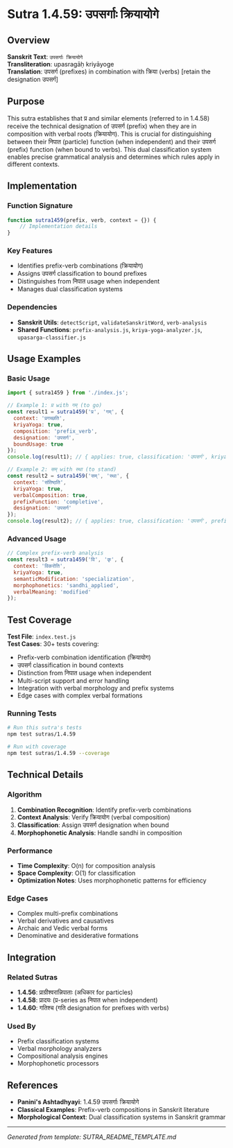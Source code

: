# Sutra 1.4.59: उपसर्गाः क्रियायोगे

## Overview

**Sanskrit Text**: `उपसर्गाः क्रियायोगे`  
**Transliteration**: upasragāḥ kriyāyoge  
**Translation**: उपसर्ग (prefixes) in combination with क्रिया (verbs) [retain the designation उपसर्ग]

## Purpose

This sutra establishes that प्र and similar elements (referred to in 1.4.58) receive the technical designation of उपसर्ग (prefix) when they are in composition with verbal roots (क्रियायोग). This is crucial for distinguishing between their निपात (particle) function (when independent) and their उपसर्ग (prefix) function (when bound to verbs). This dual classification system enables precise grammatical analysis and determines which rules apply in different contexts.

## Implementation

### Function Signature
```javascript
function sutra1459(prefix, verb, context = {}) {
    // Implementation details
}
```

### Key Features
- Identifies prefix-verb combinations (क्रियायोग)
- Assigns उपसर्ग classification to bound prefixes
- Distinguishes from निपात usage when independent
- Manages dual classification systems

### Dependencies
- **Sanskrit Utils**: `detectScript`, `validateSanskritWord`, `verb-analysis`
- **Shared Functions**: `prefix-analysis.js`, `kriya-yoga-analyzer.js`, `upasarga-classifier.js`

## Usage Examples

### Basic Usage
```javascript
import { sutra1459 } from './index.js';

// Example 1: प्र with गम् (to go)
const result1 = sutra1459('प्र', 'गम्', {
  context: 'प्रगच्छति',
  kriyaYoga: true,
  composition: 'prefix_verb',
  designation: 'उपसर्ग',
  boundUsage: true
});
console.log(result1); // { applies: true, classification: 'उपसर्ग', kriyaYoga: true, composition: 'prefix_verb' }

// Example 2: सम् with स्था (to stand)
const result2 = sutra1459('सम्', 'स्था', {
  context: 'संतिष्ठति',
  kriyaYoga: true,
  verbalComposition: true,
  prefixFunction: 'completive',
  designation: 'उपसर्ग'
});
console.log(result2); // { applies: true, classification: 'उपसर्ग', prefixFunction: 'completive' }
```

### Advanced Usage
```javascript
// Complex prefix-verb analysis
const result3 = sutra1459('वि', 'कृ', {
  context: 'विकरोति',
  kriyaYoga: true,
  semanticModification: 'specialization',
  morphophonetics: 'sandhi_applied',
  verbalMeaning: 'modified'
});
```

## Test Coverage

**Test File**: `index.test.js`  
**Test Cases**: 30+ tests covering:
- Prefix-verb combination identification (क्रियायोग)
- उपसर्ग classification in bound contexts
- Distinction from निपात usage when independent
- Multi-script support and error handling
- Integration with verbal morphology and prefix systems
- Edge cases with complex verbal formations

### Running Tests
```bash
# Run this sutra's tests
npm test sutras/1.4.59

# Run with coverage
npm test sutras/1.4.59 --coverage
```

## Technical Details

### Algorithm
1. **Combination Recognition**: Identify prefix-verb combinations
2. **Context Analysis**: Verify क्रियायोग (verbal composition)
3. **Classification**: Assign उपसर्ग designation when bound
4. **Morphophonetic Analysis**: Handle sandhi in composition

### Performance
- **Time Complexity**: O(n) for composition analysis
- **Space Complexity**: O(1) for classification
- **Optimization Notes**: Uses morphophonetic patterns for efficiency

### Edge Cases
- Complex multi-prefix combinations
- Verbal derivatives and causatives
- Archaic and Vedic verbal forms
- Denominative and desiderative formations

## Integration

### Related Sutras
- **1.4.56**: प्राग्रीश्वरान्निपाताः (अधिकार for particles)
- **1.4.58**: प्रादयः (प्र-series as निपात when independent)
- **1.4.60**: गतिश्च (गति designation for prefixes with verbs)

### Used By
- Prefix classification systems
- Verbal morphology analyzers
- Compositional analysis engines
- Morphophonetic processors

## References

- **Panini's Ashtadhyayi**: 1.4.59 उपसर्गाः क्रियायोगे
- **Classical Examples**: Prefix-verb compositions in Sanskrit literature
- **Morphological Context**: Dual classification systems in Sanskrit grammar

---

*Generated from template: SUTRA_README_TEMPLATE.md*
